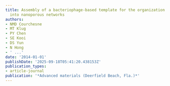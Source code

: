 ```yaml
---
title: Assembly of a bacteriophage-based template for the organization of materials
  into nanoporous networks
authors:
- NMD Courchesne
- MT Klug
- PY Chen
- SE Kooi
- DS Yun
- N Hong
- ' ...'
date: '2014-01-01'
publishDate: '2025-09-18T05:41:20.438153Z'
publication_types:
- article-journal
publication: '*Advanced materials (Deerfield Beach, Fla.)*'
---
```

